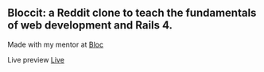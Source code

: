 ## Bloccit: a Reddit clone to teach the fundamentals of web development and Rails 4.

Made with my mentor at [Bloc](http://bloc.io)

Live preview [Live](http://iyad-bloccit.herokuapp.com/)